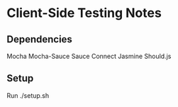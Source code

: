 # Client-Side Testing Notes

## Dependencies
Mocha
Mocha-Sauce
Sauce Connect
Jasmine
Should.js

## Setup
Run ./setup.sh
